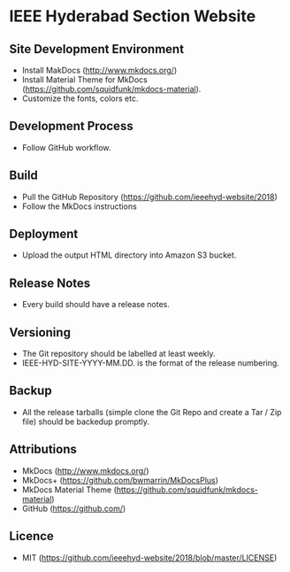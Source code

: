# IEEE Hyderabad Section Website

## Site Development Environment
* Install MakDocs (http://www.mkdocs.org/)
* Install Material Theme for MkDocs (https://github.com/squidfunk/mkdocs-material).
* Customize the fonts, colors etc.

## Development Process
* Follow GitHub workflow.

## Build
* Pull the GitHub Repository (https://github.com/ieeehyd-website/2018)
* Follow the MkDocs instructions

## Deployment
* Upload the output HTML directory into Amazon S3 bucket.

## Release Notes
* Every build should have a release notes.

## Versioning
* The Git repository should be labelled at least weekly. 
* IEEE-HYD-SITE-YYYY-MM.DD.<number> is the format of the release numbering.

## Backup
* All the release tarballs (simple clone the Git Repo and create a Tar / Zip file) should be backedup promptly.

## Attributions
* MkDocs (http://www.mkdocs.org/)
* MkDocs+ (https://github.com/bwmarrin/MkDocsPlus)
* MkDocs Material Theme (https://github.com/squidfunk/mkdocs-material)
* GitHub (https://github.com/)

## Licence
* MIT (https://github.com/ieeehyd-website/2018/blob/master/LICENSE)
